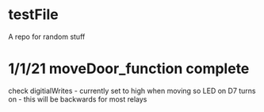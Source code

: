 # testFile
A repo for random stuff

# 1/1/21 moveDoor_function complete
check digitialWrites - currently set to high when moving so LED on D7 turns on - this will be backwards for most relays
